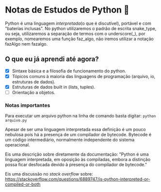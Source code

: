 # Notas de Estudos de Python 🐍
Python é uma linguagem *interpretada*(o que é discutível), portável e com "baterias inclusas". No 
python utilizaremos o padrão de escrita snake_type, ou seja, utilizaremos a separação de termos com 
o underscore(_), por exemplo, nomearemos uma função faz_algo, não iremos utilizar a notação fazAlgo nem fazalgo.
## O que eu já aprendi até agora?
 - [x] Sintaxe básica e a filosofia de funcionamento do python.
 - [x] Tópicos comuns à maioria das linguagens de programação (arquivo, io, estruturas de dados).
 - [x] Estruturas de dados built in (lists, tuples).
 - [ ] Orientação a objetos.
### Notas importantes
Para executar um arquivo python na linha de comando basta digitar:
``` python arquivo.py ```

Apesar de ser uma linguagem interpretada essa definição é um pouco nebulosa pois há a presença de
um compilador de bytecode. Bytecode é um código intermediário, normalmente independente do sistema operacional.

Eis uma descrição sobre diretamente da documentação:
"Python é uma linguagem interpretada, em oposição às compiladas, embora a distinção possa ficar 
desfocada devido à presença do compilador de bytecode."

Eis uma discussão no *stack overflow* sobre:
https://stackoverflow.com/questions/6889747/is-python-interpreted-or-compiled-or-both
